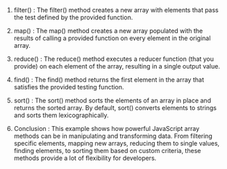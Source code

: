 <!-- nots react 1st class -->

1. filter() : The filter() method creates a new array with elements that pass the test defined by the provided function.

2. map() : The map() method creates a new array populated with the results of calling a provided function on every element in the original array.

3. reduce() : The reduce() method executes a reducer function (that you provide) on each element of the array, resulting in a single output value. 


4. find() : The find() method returns the first element in the array that satisfies the provided testing function.

5. sort() : The sort() method sorts the elements of an array in place and returns the sorted array. By default, sort() converts elements to strings and sorts them lexicographically. 

6. Conclusion : This example shows how powerful JavaScript array methods can be in manipulating and transforming data. From filtering specific elements, mapping new arrays, reducing them to single values, finding elements, to sorting them based on custom criteria, these methods provide a lot of flexibility for developers.